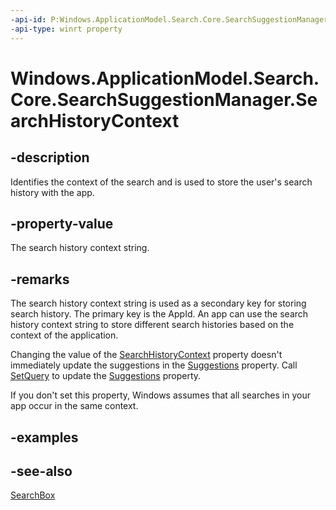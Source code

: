 ```yaml
---
-api-id: P:Windows.ApplicationModel.Search.Core.SearchSuggestionManager.SearchHistoryContext
-api-type: winrt property
---
```


<!-- Property syntax
public string SearchHistoryContext { get;  set; }
-->

# Windows.ApplicationModel.Search.Core.SearchSuggestionManager.SearchHistoryContext

## -description
Identifies the context of the search and is used to store the user's search history with the app.

## -property-value
The search history context string.

## -remarks
The search history context string is used as a secondary key for storing search history. The primary key is the AppId. An app can use the search history context string to store different search histories based on the context of the application.

Changing the value of the [SearchHistoryContext](searchsuggestionmanager_searchhistorycontext.md) property doesn't immediately update the suggestions in the [Suggestions](searchsuggestionmanager_suggestions.md) property. Call [SetQuery](searchsuggestionmanager_setquery.md) to update the [Suggestions](searchsuggestionmanager_suggestions.md) property.

If you don't set this property, Windows assumes that all searches in your app occur in the same context.

## -examples

## -see-also
[SearchBox](../windows.ui.xaml.controls/searchbox.md)